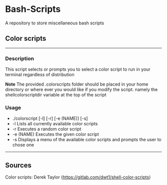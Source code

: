 # Bash-Scripts
A repository to store miscellaneous bash scripts  

## Color scripts
___
### Description
This script selects or prompts you to select a color script to run in your terminal regardless of distribution

**Note** The provided .colorscripts folder should be placed in your home directory or where ever you would like if you modify the script. namely the shellcolorscriptdir variable at the top of the script

### Usage
   -  ./colorscript [-l] [-r] [-e (NAME)] [-s]
   -  -l Lists all currently available color scripts
   -  -r Executes a random color script
   -  -e (NAME) Executes the given color script
   -  -s Displays a menu of the available color scripts and prompts the user to chose one
___

## Sources
Color scripts: Derek Taylor (https://gitlab.com/dwt1/shell-color-scripts)

